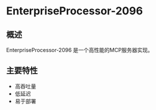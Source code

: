 # EnterpriseProcessor-2096

## 概述

EnterpriseProcessor-2096 是一个高性能的MCP服务器实现。

## 主要特性

- 高吞吐量
- 低延迟
- 易于部署
